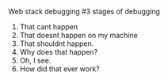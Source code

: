 Web stack debugging #3
stages of debugging
1. That cant happen 
2. That doesnt happen on my machine
3. That shouldnt happen.
4. Why does that happen?
5. Oh, I see.
6. How did that ever work?
